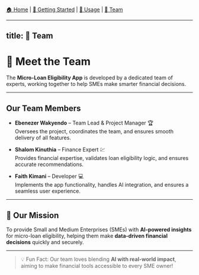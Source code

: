 [🏠 Home](index.md) | [🚀 Getting Started](setup.md) | [💬 Usage](usage.md) | [👥 Team](team.md)

---
title: 👥 Team
---

# 👥 Meet the Team

The **Micro-Loan Eligibility App** is developed by a dedicated team of experts, working together to help SMEs make smarter financial decisions.

---

## Our Team Members

- **Ebenezer Wakyendo** – Team Lead & Project Manager 🏆  
  Oversees the project, coordinates the team, and ensures smooth delivery of all features.

- **Shalom Kinuthia** – Finance Expert 💹  
  Provides financial expertise, validates loan eligibility logic, and ensures accurate recommendations.

- **Faith Kimani** – Developer 💻  
  Implements the app functionality, handles AI integration, and ensures a seamless user experience.

---

## 🚀 Our Mission

To provide Small and Medium Enterprises (SMEs) with **AI-powered insights** for micro-loan eligibility, helping them make **data-driven financial decisions** quickly and securely.

---

> 💡 Fun Fact: Our team loves blending **AI with real-world impact**, aiming to make financial tools accessible to every SME owner!
